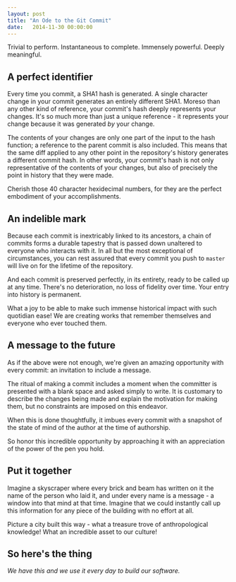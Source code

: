 ```yaml
---
layout: post
title: "An Ode to the Git Commit"
date:   2014-11-30 00:00:00
---
```


Trivial to perform. Instantaneous to complete. Immensely powerful. Deeply
meaningful.

## A perfect identifier

Every time you commit, a SHA1 hash is generated. A single character change in
your commit generates an entirely different SHA1. Moreso than any other kind of
reference, your commit's hash deeply represents your changes. It's so much more
than just a unique reference - it represents your change because it was
generated _by_ your change.

The contents of your changes are only one part of the input to the hash
function; a reference to the parent commit is also included. This means that
the same diff applied to any other point in the repository's history generates
a different commit hash. In other words, your commit's hash is not only
representative of the contents of your changes, but also of precisely the point
in history that they were made.

Cherish those 40 character hexidecimal numbers, for they are the perfect
embodiment of your accomplishments.

## An indelible mark

Because each commit is inextricably linked to its ancestors, a chain of commits
forms a durable tapestry that is passed down unaltered to everyone who
interacts with it. In all but the most exceptional of circumstances, you can
rest assured that every commit you push to `master` will live on for the
lifetime of the repository.

And each commit is preserved perfectly, in its entirety, ready to be called up
at any time. There's no deterioration, no loss of fidelity over time. Your
entry into history is permanent.

What a joy to be able to make such immense historical impact with such
quotidian ease! We are creating works that remember themselves and everyone who
ever touched them.

## A message to the future

As if the above were not enough, we're given an amazing opportunity with every
commit: an invitation to include a message.

The ritual of making a commit includes a moment when the committer is presented
with a blank space and asked simply to write. It is customary to describe the
changes being made and explain the motivation for making them, but no
constraints are imposed on this endeavor.

When this is done thoughtfully, it imbues every commit with a snapshot of the
state of mind of the author at the time of authorship.

So honor this incredible opportunity by approaching it with an appreciation of
the power of the pen you hold.

## Put it together

Imagine a skyscraper where every brick and beam has written on it the name of
the person who laid it, and under every name is a message - a window into that
mind at that time.  Imagine that we could instantly call up this information
for any piece of the building with no effort at all.

Picture a city built this way - what a treasure trove of anthropological
knowledge! What an incredible asset to our culture!

## So here's the thing

_We have this and we use it every day to build our software._
